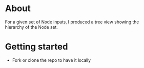 # About
For a given set of Node inputs, I produced a tree view showing the hierarchy of the Node set.


# Getting started

- Fork or clone the repo to have it locally
